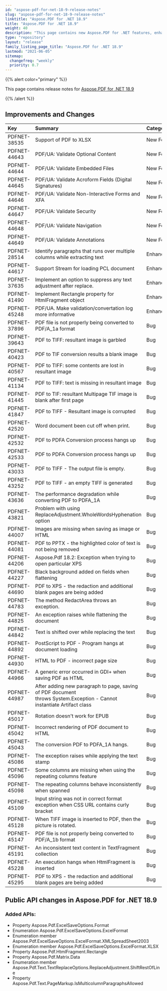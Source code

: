 ```yaml
---
id: "aspose-pdf-for-net-18-9-release-notes"
slug: "aspose-pdf-for-net-18-9-release-notes"
linktitle: "Aspose.PDF for .NET 18.9"
title: "Aspose.PDF for .NET 18.9"
weight: 40
description: "This page contains new Aspose.PDF for .NET features, enhancement, and bug fixes in 2018, version 18.9."
type: "repository"
layout: "release"
family_listing_page_title: "Aspose.PDF for .NET 18.9"
lastmod: "2021-06-05"
sitemap:
  changefreq: "weekly"
  priority: 0.7
---
```


{{% alert color="primary" %}}

This page contains release notes for [Aspose.PDF for .NET 18.9](https://www.nuget.org/packages/Aspose.Pdf/18.9.0)

{{% /alert %}}

## Improvements and Changes

|**Key**|**Summary**|**Category**|
| :- | :- | :- |
|PDFNET-38535|Support of PDF to XLSX|New Feature|
|PDFNET-44643|PDF/UA: Validate Optional Content|New Feature|
|PDFNET-44644|PDF/UA: Validate Embedded Files|New Feature|
|PDFNET-44645|PDF/UA: Validate Acroform Fields (Digital Signatures)|New Feature|
|PDFNET-44646|PDF/UA: Validate Non-Interactive Forms and XFA|New Feature|
|PDFNET-44647|PDF/UA: Validate Security|New Feature|
|PDFNET-44648|PDF/UA: Validate Navigation|New Feature|
|PDFNET-44649|PDF/UA: Validate Annotations|New Feature|
|PDFNET-28514|Identify paragraphs that runs over multiple columns while extracting text|Enhancement|
|PDFNET-44617|Support Stream for loading PCL document|Enhancement|
|PDFNET-37635|Implement an option to suppress any text adjustment after replace.|Enhancement|
|PDFNET-41490|Implement Rectangle property for HtmlFragment object|Enhancement|
|PDFNET-45248|PDF/UA. Make validation/convertation log more informative|Enhancement|
|PDFNET-37896|PDF file is not properly being converted to PDF/A_1a format|Bug|
|PDFNET-39643|PDF to TIFF: resultant image is garbled|Bug|
|PDFNET-40423|PDF to TIF conversion results a blank image|Bug|
|PDFNET-40567|PDF to TIFF: some contents are lost in resultant image|Bug|
|PDFNET-41134|PDF to TIFF: text is missing in resultant image|Bug|
|PDFNET-41445|PDF to TIF: resultant Multipage TIF image is blank after first page|Bug|
|PDFNET-41847|PDF to TIFF - Resultant image is corrupted|Bug|
|PDFNET-42520|Word document been cut off when print.|Bug|
|PDFNET-42532|PDF to PDFA Conversion process hangs up|Bug|
|PDFNET-42533|PDF to PDFA Conversion process hangs up|Bug|
|PDFNET-43033|PDF to TIFF - The output file is empty.|Bug|
|PDFNET-43252|PDF to TIFF - an empty TIFF is generated|Bug|
|PDFNET-43636|The performance degradation while converting PDF to PDFA_1A|Bug|
|PDFNET-43821|Problem with using ReplaceAdjustment.WholeWordsHyphenation option|Bug|
|PDFNET-44007|Images are missing when saving as image or HTML|Bug|
|PDFNET-44081|PDF to PPTX - the highlighted color of text is not being removed|Bug|
|PDFNET-44206|Aspose.Pdf 18.2: Exception when trying to open particular XPS|Bug|
|PDFNET-44227|Black background added on fields when flattening|Bug|
|PDFNET-44690|PDF to XPS - the redaction and additional blank pages are being added|Bug|
|PDFNET-44783|The method RedactArea throws an exception.|Bug|
|PDFNET-44825|An exception raises while flattening the document|Bug|
|PDFNET-44842|Text is shifted over while replacing the text|Bug|
|PDFNET-44892|PostScript to PDF - Program hangs at document loading|Bug|
|PDFNET-44930|HTML to PDF - incorrect page size|Bug|
|PDFNET-44966|A generic error occurred in GDI+ when saving PDF as HTML|Bug|
|PDFNET-44987|After adding new paragraph to page, saving of PDF document <br>throws System.Exception - Cannot instantiate Artifact class|Bug|
|PDFNET-45017|Rotation doesn't work for EPUB|Bug|
|PDFNET-45042|Incorrect rendering of PDF document to HTML|Bug|
|PDFNET-45043|The conversion PDF to PDFA_1A hangs.|Bug|
|PDFNET-45086|The exception raises while applying the text stamp|Bug|
|PDFNET-45096|Some columns are missing when using the repeating columns feature|Bug|
|PDFNET-45098|The repeating columns behave inconsistently when spanned|Bug|
|PDFNET-45109|Input string was not in correct format exception when CSS URL contains curly bracket|Bug|
|PDFNET-45128|When TIFF image is inserted to PDF, then the picture is rotated.|Bug|
|PDFNET-45147|PDF file is not properly being converted to PDF/A_1b format|Bug|
|PDFNET-45191|An inconsistent text content in TextFragment collection|Bug|
|PDFNET-45228|An execution hangs when HtmlFragment is inserted|Bug|
|PDFNET-45295|PDF to XPS - the redaction and additional blank pages are being added|Bug|

## Public API changes in Aspose.PDF for .NET 18.9

### Added APIs:

* Property Aspose.Pdf.ExcelSaveOptions.Format                                 
* Enumeration Aspose.Pdf.ExcelSaveOptions.ExcelFormat                        
* Enumeration member Aspose.Pdf.ExcelSaveOptions.ExcelFormat.XMLSpreadSheet2003    
* Enumeration member Aspose.Pdf.ExcelSaveOptions.ExcelFormat.XLSX                       
* Property Aspose.Pdf.HtmlFragment.Rectangle                                  
* Property Aspose.Pdf.Matrix.Data                                             
* Enumeration member Aspose.Pdf.Text.TextReplaceOptions.ReplaceAdjustment.ShiftRestOfLine
* Property Aspose.Pdf.Text.PageMarkup.IsMulticolumnParagraphsAllowed

